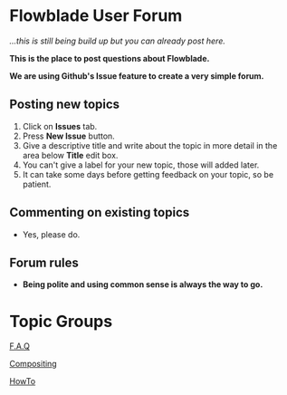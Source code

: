 # Flowblade User Forum

*...this is still being build up but you can already post here.*

**This is the place to post questions about Flowblade.**

**We are using Github's Issue feature to create a very simple forum.**

## Posting new topics
1. Click on **Issues** tab.
2. Press **New Issue** button.
3. Give a descriptive title and write about the topic in more detail in the area below **Title** edit box.
4. You can't give a label for your new topic, those will added later.
5. It can take some days before getting feedback on your topic, so be patient.

## Commenting on existing topics
  * Yes, please do.
 
## Forum rules
  * **Being polite and using common sense is always the way to go.**
  
  
  
# Topic Groups
  [F.A.Q](https://github.com/jliljebl/flowblade-forum/labels/F.A.Q)
  
  [Compositing](https://github.com/jliljebl/flowblade-forum/issues?q=is%3Aopen+is%3Aissue+label%3ACompositing)
  
  [HowTo](https://github.com/jliljebl/flowblade-forum/labels/HowTo)

  
  
